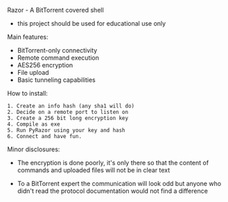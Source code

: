 Razor - A BitTorrent covered shell
* this project should be used for educational use only

Main features:
* BitTorrent-only connectivity
* Remote command execution
* AES256 encryption
* File upload
* Basic tunneling capabilities 

How to install:

    1. Create an info hash (any sha1 will do)
    2. Decide on a remote port to listen on
    3. Create a 256 bit long encryption key
    4. Compile as exe
    5. Run PyRazor using your key and hash
    6. Connect and have fun.
    
Minor disclosures:
* The encryption is done poorly, it's only there so that
the content of commands and uploaded files will not be in clear text

* To a BitTorrent expert the communication will look odd
but anyone who didn't read the protocol documentation would not find a difference
     
    
